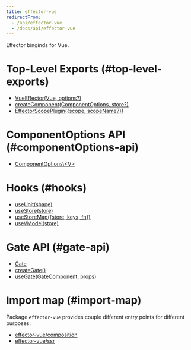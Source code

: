```yaml
---
title: effector-vue
redirectFrom:
  - /api/effector-vue
  - /docs/api/effector-vue
---
```


Effector binginds for Vue.

# Top-Level Exports (#top-level-exports)

- [VueEffector(Vue, options?)](/en/api/effector-vue/VueEffector)
- [createComponent(ComponentOptions, store?)](/en/api/effector-vue/createComponent)
- [EffectorScopePlugin({scope, scopeName?})](/en/api/effector-vue/EffectorScopePlugin)

# ComponentOptions API (#componentOptions-api)

- [ComponentOptions\\<V\>](/en/api/effector-vue/ComponentOptions)

# Hooks (#hooks)

- [useUnit(shape)](/en/api/effector-vue/useUnit)
- [useStore(store)](/en/api/effector-vue/useStore)
- [useStoreMap({store, keys, fn})](/en/api/effector-vue/useStoreMap)
- [useVModel(store)](/en/api/effector-vue/useVModel)

# Gate API (#gate-api)

- [Gate](/en/api/effector-vue/Gate)
- [createGate()](/en/api/effector-vue/createGate)
- [useGate(GateComponent, props)](/en/api/effector-vue/useGate)

# Import map (#import-map)

Package `effector-vue` provides couple different entry points for different purposes:

- [effector-vue/composition](/en/api/effector-vue/module/composition)
- [effector-vue/ssr](/en/api/effector-vue/module/ssr)

